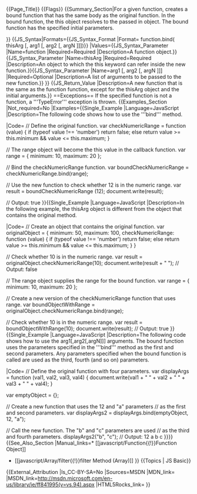 {{Page_Title}}
{{Flags}}
{{Summary_Section|For a given function, creates a bound function that has the same body as the original function. In the bound function, the this object resolves to the passed in object. The bound function has the specified initial parameters.

}}
{{JS_Syntax|Formats={{JS_Syntax_Format
|Format= function.bind( thisArg [, arg1 [, arg2 [, argN ]]])}}
|Values={{JS_Syntax_Parameter
|Name=function
|Required=Required
|Description=A function object.}}{{JS_Syntax_Parameter
|Name=thisArg
|Required=Required
|Description=An object to which the this keyword can refer inside the new function.}}{{JS_Syntax_Parameter
|Name=arg1 [, arg2 [, argN ]]]
|Required=Optional
|Description=A list of arguments to be passed to the new function.}}
}}
{{JS_Return_Value
|Description=A new function that is the same as the function function, except for the thisArg object and the initial arguments.}}
==Exceptions==
If the specified function is not a function, a '''TypeError''' exception is thrown.
{{Examples_Section
|Not_required=No
|Examples={{Single_Example
|Language=JavaScript
|Description=The following code shows how to use the '''bind''' method.

|Code= // Define the original function.
 var checkNumericRange = function (value) {
     if (typeof value !== 'number')
         return false;
     else
         return value &gt;= this.minimum &amp;&amp; value &lt;= this.maximum;
 }
 
 // The range object will become the this value in the callback function.
 var range = { minimum: 10, maximum: 20 };
 
 // Bind the checkNumericRange function.
 var boundCheckNumericRange = checkNumericRange.bind(range);
 
 // Use the new function to check whether 12 is in the numeric range.
 var result = boundCheckNumericRange (12);
 document.write(result);
 
 // Output: true
}}{{Single_Example
|Language=JavaScript
|Description=In the following example, the thisArg object is different from the object that contains the original method.

|Code= // Create an object that contains the original function.
 var originalObject = {
     minimum: 50,
     maximum: 100,
     checkNumericRange: function (value) {
         if (typeof value !== 'number')
             return false;
         else
             return value &gt;= this.minimum &amp;&amp; value &lt;= this.maximum;
     }
 }
 
 // Check whether 10 is in the numeric range.
 var result = originalObject.checkNumericRange(10);
 document.write(result + " ");
 // Output: false
 
 // The range object supplies the range for the bound function.
 var range = { minimum: 10, maximum: 20 };
 
 // Create a new version of the checkNumericRange function that uses range.
 var boundObjectWithRange = originalObject.checkNumericRange.bind(range);
 
 // Check whether 10 is in the numeric range.
 var result = boundObjectWithRange(10);
 document.write(result);
 // Output: true
}}{{Single_Example
|Language=JavaScript
|Description=The following code shows how to use the arg1[,arg2[,argN]]] arguments. The bound function uses the parameters specified in the '''bind''' method as the first and second parameters. Any parameters specified when the bound function is called are used as the third, fourth (and so on) parameters.

|Code= // Define the original function with four parameters.
 var displayArgs = function (val1, val2, val3, val4) {
     document.write(val1 + " " + val2 + " " + val3 + " " + val4);
 }
 
 var emptyObject = {};
 
 // Create a new function that uses the 12 and "a" parameters
 // as the first and second parameters.
 var displayArgs2 = displayArgs.bind(emptyObject, 12, "a");
 
 // Call the new function. The "b" and "c" parameters are used
 // as the third and fourth parameters.
 displayArgs2("b", "c");
 // Output: 12 a b c
}}}}
{{See_Also_Section
|Manual_links=* [[javascript/Function{{!}}Function Object]]
* [[javascript/Array/filter{{!}}filter Method (Array)]]
}}
{{Topics | JS Basic}}

{{External_Attribution
|Is_CC-BY-SA=No
|Sources=MSDN
|MDN_link=
|MSDN_link=http://msdn.microsoft.com/en-us/library/ie/ff841995(v=vs.94).aspx
|HTML5Rocks_link=
}}